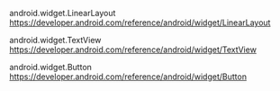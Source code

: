 android.widget.LinearLayout
https://developer.android.com/reference/android/widget/LinearLayout

android.widget.TextView
https://developer.android.com/reference/android/widget/TextView

android.widget.Button
https://developer.android.com/reference/android/widget/Button
